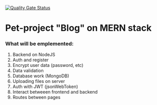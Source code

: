 [![Quality Gate Status](https://sonarcloud.io/api/project_badges/measure?project=evgenyvodyannikov_blog-frontend&metric=alert_status)](https://sonarcloud.io/summary/new_code?id=evgenyvodyannikov_blog-frontend)

# Pet-project "Blog" on MERN stack

### What will be emplemented:

1. Backend on NodeJS
2. Auth and register
3. Encrypt user data (password, etc)
4. Data validation
5. Database work (MongoDB)
6. Uploading files on server
7. Auth with JWT (jsonWebToken)
8. Interact betweeen frontend and backend
9. Routes between pages